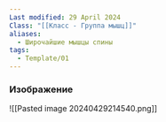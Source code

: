 ```yaml
---
Last modified: 29 April 2024
Class: "[[Класс - Группа мышц]]"
aliases:
  - Широчайшие мышцы спины
tags:
  - Template/01
---
```

### Изображение
![[Pasted image 20240429214540.png]]